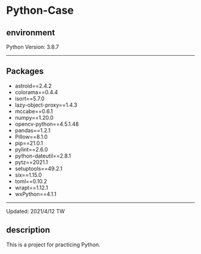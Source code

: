 # Python-Case

## environment

Python Version: 3.8.7

---

## Packages

* astroid==2.4.2
* colorama==0.4.4
* isort==5.7.0
* lazy-object-proxy==1.4.3
* mccabe==0.6.1
* numpy==1.20.0
* opencv-python==4.5.1.48
* pandas==1.2.1
* Pillow==8.1.0
* pip==21.0.1
* pylint==2.6.0
* python-dateutil==2.8.1
* pytz==2021.1
* setuptools==49.2.1
* six==1.15.0
* toml==0.10.2
* wrapt==1.12.1
* wxPython==4.1.1

---

Updated: 2021/4/12 TW

## description
This is a project for practicing Python.
